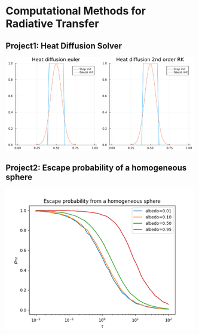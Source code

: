 # Computational Methods for Radiative Transfer

## Project1: Heat Diffusion Solver

![Project1](heat_diffusion/heat_diffusion.gif)

## Project2: Escape probability of a homogeneous sphere

![Project2](homogenous_sphere/esc_prob.png)